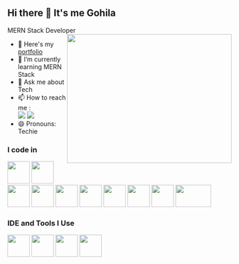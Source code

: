 ## Hi there 👋 It's me Gohila

MERN Stack Developer
<img align="right" width="370" height="290" src="https://i.pinimg.com/originals/47/f0/34/47f0342cec72b800463bf003eac1257e.gif">
- 🔭 Here's my [portfolio](https://po-rt-fo-lio.netlify.app/)                                                 
- 🌱 I’m currently learning MERN Stack
- 💬 Ask me about Tech
- 📫 How to reach me :
<br /> [<img src="https://img.shields.io/badge/Gmail-D14836?style=for-the-badge&logo=gmail&logoColor=white"/>]() [<img src="https://img.shields.io/badge/LinkedIn-0077B5?style=for-the-badge&logo=linkedin&logoColor=white" />]()
- 😄 Pronouns: Techie
### I code in
<img height="50" width="50" src="https://img.icons8.com/color/48/000000/html-5.png" /> <img height="50" width="50" src="https://img.icons8.com/color/48/000000/css3.png" /> <img height="50" width="50" src="https://img.icons8.com/color/48/000000/sass.png"/> <img height="50" width="50" src="https://img.icons8.com/color/48/000000/bootstrap.png" />
<img height="50" width="50" src="https://img.icons8.com/color/48/000000/javascript.png"/> <img height="50" width="50" src="https://img.icons8.com/color/48/000000/react-native.png"/>  <img height="50" width="50" src="https://img.icons8.com/color/48/000000/mongodb.png"/> <img height="50" width="50" src="https://img.icons8.com/color/48/000000/nodejs.png"/>  <img height="50" width="50" src="https://img.icons8.com/fluency/48/000000/handlebar-mustache.png"/> 
<img height="50" width="80" src="https://miro.medium.com/v2/resize:fit:365/1*Jr3NFSKTfQWRUyjblBSKeg.png" />
### IDE and Tools I Use
<img height="50" width="50" src="https://img.icons8.com/color/48/000000/visual-studio-code-2019.png"/>  <img height="50" width="50" src="https://img.icons8.com/color/50/000000/git.png"/> <img height="50" width="50" src="https://encrypted-tbn0.gstatic.com/images?q=tbn:ANd9GcQBRoE5DcalLnKRtZfuKddbpQxE2rGNLe6jXw&s"/> <img height="50" src="https://img.shields.io/badge/Netlify-00C7B7?style=for-the-badge&logo=netlify&logoColor=white"/> 
